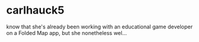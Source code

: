# carlhauck5
know that she's already been working with an educational game developer on a Folded Map app, but she nonetheless wel…

